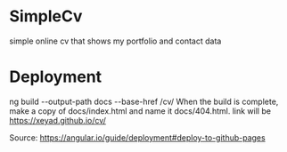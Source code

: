 # SimpleCv
simple online cv that shows my portfolio and contact data

# Deployment
ng build --output-path docs --base-href /cv/
When the build is complete, make a copy of docs/index.html and name it docs/404.html.
link will be https://xeyad.github.io/cv/

Source: https://angular.io/guide/deployment#deploy-to-github-pages
